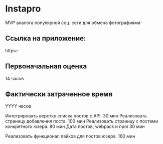 # Instapro

MVP аналога популярной соц. сети для обмена фотографиями

## Ссылка на приложение:

https::

## Первоначальная оценка

14 часов

## Фактически затраченное время

YYYY часов


Интегрировать верстку списка постов с API. 30 мин 
Реализовать страницу добавления поста. 100 мин 
Реализовать страницу с постами конкретного юзера. 80 мин
Дата постов, webpack и npm 30 мин 

Реализовать функционал лайков для постов юзера. 160 мин 
